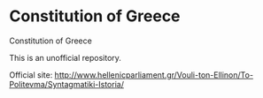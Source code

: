Constitution of Greece
=========================

Constitution of Greece

This is an unofficial repository.

Official site: http://www.hellenicparliament.gr/Vouli-ton-Ellinon/To-Politevma/Syntagmatiki-Istoria/
